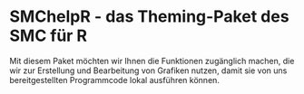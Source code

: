 # SMChelpR - das Theming-Paket des SMC für R 

Mit diesem Paket möchten wir Ihnen die Funktionen zugänglich machen, die wir zur Erstellung und Bearbeitung von Grafiken nutzen, damit sie von uns bereitgestellten Programmcode lokal ausführen können. 
